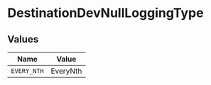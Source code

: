 # DestinationDevNullLoggingType


## Values

| Name        | Value       |
| ----------- | ----------- |
| `EVERY_NTH` | EveryNth    |